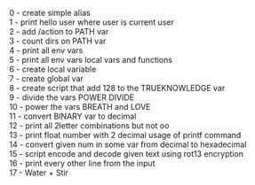 0 - create simple alias <br />
1 - print hello user where user is current user <br />
2 - add /action to PATH var <br />
3 - count dirs on PATH var <br />
4 - print all env vars <br />
5 - print all env vars local vars and functions <br />
6 - create local variable <br />
7 - create global var <br />
8 - create script that add 128 to the TRUEKNOWLEDGE var <br />
9 - divide the vars POWER DIVIDE <br />
10 - power the vars BREATH and LOVE <br />
11 - convert BINARY var to decimal <br />
12 - print all 2letter combinations but not oo <br />
13 - print float number with 2 decimal usage of printf command <br />
14 - convert given num in some var from decimal to hexadecimal <br />
15 - script encode and decode given text using rot13 encryption <br />
16 - print every other line from the input <br />
17 - Water + Stir

